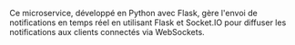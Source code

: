 Ce microservice, développé en Python avec Flask, gère l'envoi de notifications en temps réel en utilisant Flask et Socket.IO pour diffuser les notifications aux clients connectés via WebSockets. 

